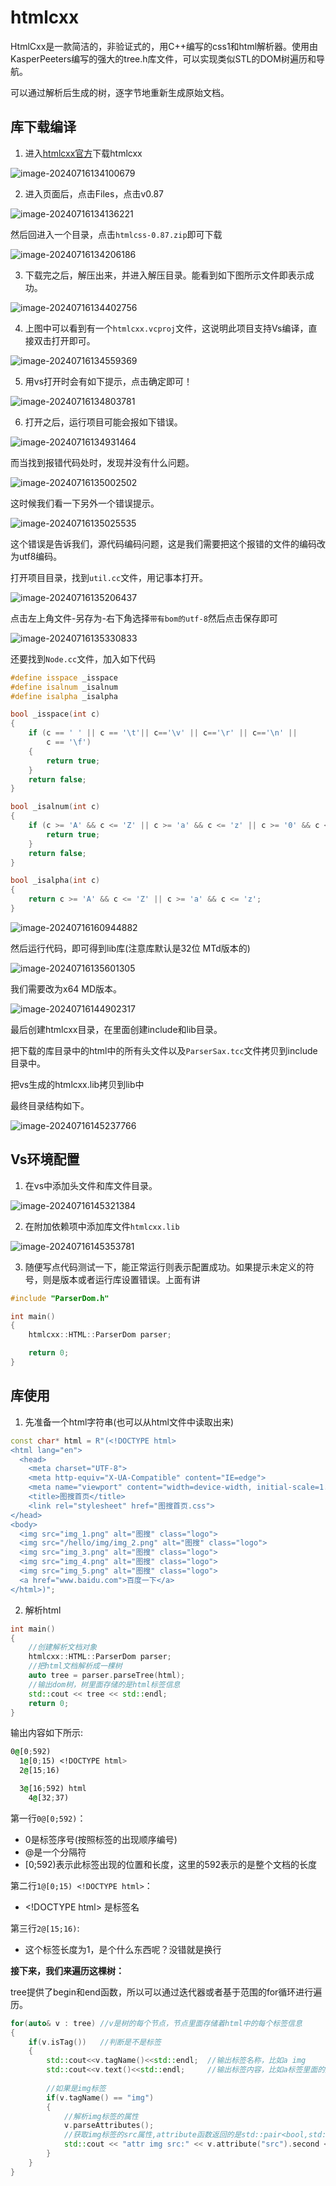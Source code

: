 # htmlcxx

HtmlCxx是一款简洁的，非验证式的，用C++编写的css1和html解析器。使用由KasperPeeters编写的强大的tree.h库文件，可以实现类似STL的DOM树遍历和导航。

可以通过解析后生成的树，逐字节地重新生成原始文档。

## 库下载编译

1. 进入[htmlcxx官方](https://htmlcxx.sourceforge.net/)下载htmlcxx

![image-20240716134100679](assets/image-20240716134100679.png)

2. 进入页面后，点击Files，点击v0.87

![image-20240716134136221](assets/image-20240716134136221.png)

然后回进入一个目录，点击`htmlcss-0.87.zip`即可下载

![image-20240716134206186](assets/image-20240716134206186.png)

3. 下载完之后，解压出来，并进入解压目录。能看到如下图所示文件即表示成功。

![image-20240716134402756](assets/image-20240716134402756.png)

4. 上图中可以看到有一个`htmlcxx.vcproj`文件，这说明此项目支持Vs编译，直接双击打开即可。

![image-20240716134559369](assets/image-20240716134559369.png)

5. 用vs打开时会有如下提示，点击确定即可！

![image-20240716134803781](assets/image-20240716134803781.png)

6. 打开之后，运行项目可能会报如下错误。

![image-20240716134931464](assets/image-20240716134931464.png)

而当找到报错代码处时，发现并没有什么问题。

![image-20240716135002502](assets/image-20240716135002502.png)

这时候我们看一下另外一个错误提示。

![image-20240716135025535](assets/image-20240716135025535.png)

这个错误是告诉我们，源代码编码问题，这是我们需要把这个报错的文件的编码改为utf8编码。

打开项目目录，找到`util.cc`文件，用记事本打开。

![image-20240716135206437](assets/image-20240716135206437.png)

点击左上角文件-另存为-右下角选择`带有bom的utf-8`然后点击保存即可

![image-20240716135330833](assets/image-20240716135330833.png)

还要找到`Node.cc`文件，加入如下代码

```cpp
#define isspace _isspace
#define isalnum _isalnum
#define isalpha _isalpha

bool _isspace(int c)
{
	if (c == ' ' || c == '\t'|| c=='\v' || c=='\r' || c=='\n' ||
		c == '\f')
	{
		return true;
	}
	return false;
}

bool _isalnum(int c)
{
	if (c >= 'A' && c <= 'Z' || c >= 'a' && c <= 'z' || c >= '0' && c <= '9') {
		return true;
	}
	return false;
}

bool _isalpha(int c)
{
	return c >= 'A' && c <= 'Z' || c >= 'a' && c <= 'z';
}
```

![image-20240716160944882](assets/image-20240716160944882.png)

然后运行代码，即可得到lib库(注意库默认是32位 MTd版本的)

![image-20240716135601305](assets/image-20240716135601305.png)

我们需要改为x64 MD版本。

![image-20240716144902317](assets/image-20240716144902317.png)

最后创建htmlcxx目录，在里面创建include和lib目录。

把下载的库目录中的html中的所有头文件以及`ParserSax.tcc`文件拷贝到include目录中。

把vs生成的htmlcxx.lib拷贝到lib中

最终目录结构如下。

![image-20240716145237766](assets/image-20240716145237766.png)

## Vs环境配置

1. 在vs中添加头文件和库文件目录。

![image-20240716145321384](assets/image-20240716145321384.png)

2. 在附加依赖项中添加库文件`htmlcxx.lib`

![image-20240716145353781](assets/image-20240716145353781.png)

3. 随便写点代码测试一下，能正常运行则表示配置成功。如果提示未定义的符号，则是版本或者运行库设置错误。上面有讲

```cpp
#include "ParserDom.h"

int main()
{
	htmlcxx::HTML::ParserDom parser;

	return 0;
}
```

## 库使用

1. 先准备一个html字符串(也可以从html文件中读取出来)

```cpp
const char* html = R"(<!DOCTYPE html>
<html lang="en">  
  <head>
    <meta charset="UTF-8">
    <meta http-equiv="X-UA-Compatible" content="IE=edge">
    <meta name="viewport" content="width=device-width, initial-scale=1.0">
    <title>图搜首页</title>
    <link rel="stylesheet" href="图搜首页.css">
</head>
<body>
  <img src="img_1.png" alt="图搜" class="logo">
  <img src="/hello/img/img_2.png" alt="图搜" class="logo">
  <img src="img_3.png" alt="图搜" class="logo">
  <img src="img_4.png" alt="图搜" class="logo">
  <img src="img_5.png" alt="图搜" class="logo">
  <a href="www.baidu.com">百度一下</a>
</html>)";
```

2. 解析html

```cpp
int main()
{
    //创建解析文档对象
    htmlcxx::HTML::ParserDom parser;
    //把html文档解析成一棵树
    auto tree = parser.parseTree(html);
    //输出dom树，树里面存储的是html标签信息
    std::cout << tree << std::endl;
    return 0;
}
```

输出内容如下所示:

```css
0@[0;592)				
  1@[0;15) <!DOCTYPE html>
  2@[15;16)

  3@[16;592) html
    4@[32;37)
```

第一行`0@[0;592)`：

+ 0是标签序号(按照标签的出现顺序编号) 
+ @是一个分隔符
+ [0;592)表示此标签出现的位置和长度，这里的592表示的是整个文档的长度

第二行`1@[0;15) <!DOCTYPE html>`：

+ \<!DOCTYPE html> 是标签名

第三行`2@[15;16)`:

+ 这个标签长度为1，是个什么东西呢？没错就是换行

**接下来，我们来遍历这棵树：**

tree提供了begin和end函数，所以可以通过迭代器或者基于范围的for循环进行遍历。

```cpp
for(auto& v : tree)	//v是树的每个节点，节点里面存储着html中的每个标签信息
{
    if(v.isTag())	//判断是不是标签
    {
        std::cout<<v.tagName()<<std::endl;	//输出标签名称，比如a img 
        std::cout<<v.text()<<std::endl;		//输出标签内容，比如a标签里面的文本
        
        //如果是img标签
        if(v.tagName() == "img")
        {
            //解析img标签的属性
            v.parseAttributes();
            //获取img标签的src属性,attribute函数返回的是std::pair<bool,std::string>类型，first表示是否存在此属性，second表示属性值
            std::cout << "attr img src:" << v.attribute("src").second << std::endl;
		}
    }
}
```

